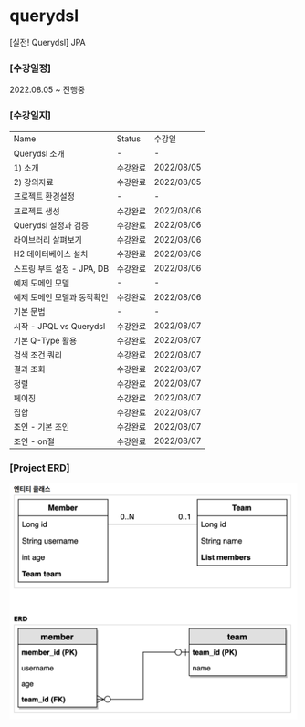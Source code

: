 # querydsl
[실전! Querydsl] JPA

### [수강일정]
2022.08.05 ~ 진행중 
   
### [수강일지]
| | | |
|-|-|-|
|Name|Status|수강일|
|Querydsl 소개|-|-|
|1) 소개|수강완료|2022/08/05|
|2) 강의자료|수강완료|2022/08/05|
|프로젝트 환경설정|-|-|
|프로젝트 생성|수강완료|2022/08/06|
|Querydsl 설정과 검증|수강완료|2022/08/06|
|라이브러리 살펴보기|수강완료|2022/08/06|
|H2 데이터베이스 설치|수강완료|2022/08/06|
|스프링 부트 설정 - JPA, DB|수강완료|2022/08/06|
|예제 도메인 모델|-|-|
|예제 도메인 모델과 동작확인|수강완료|2022/08/06|
|기본 문법|-|-|
|시작 - JPQL vs Querydsl|수강완료|2022/08/07|
|기본 Q-Type 활용|수강완료|2022/08/07|
|검색 조건 쿼리|수강완료|2022/08/07|
|결과 조회|수강완료|2022/08/07|
|정렬|수강완료|2022/08/07|
|페이징|수강완료|2022/08/07|
|집합|수강완료|2022/08/07|
|조인 - 기본 조인|수강완료|2022/08/07|
|조인 - on절|수강완료|2022/08/07|


### [Project ERD]
![IMAGES](ERD.png)
